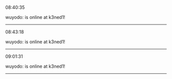 08:40:35

wuyodo: is online at k3ned1!

---

08:43:18

wuyodo: is online at k3ned1!

---

09:01:31

wuyodo: is online at k3ned1!

---

